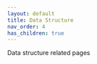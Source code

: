 ```yaml
---
layout: default
title: Data Structure
nav_order: 4
has_children: true
---
```


Data structure related pages